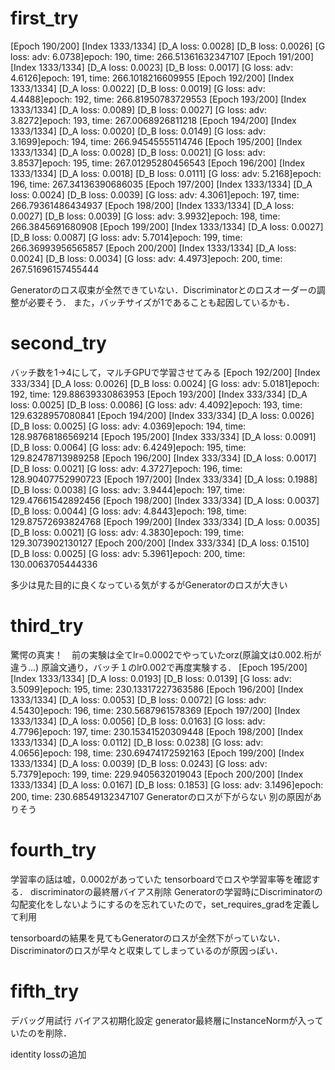 # first_try
[Epoch 190/200] [Index 1333/1334] [D_A loss: 0.0028] [D_B loss: 0.0026] [G loss: adv: 6.0738]epoch: 190, time: 266.51361632347107
[Epoch 191/200] [Index 1333/1334] [D_A loss: 0.0023] [D_B loss: 0.0017] [G loss: adv: 4.6126]epoch: 191, time: 266.1018216609955
[Epoch 192/200] [Index 1333/1334] [D_A loss: 0.0022] [D_B loss: 0.0019] [G loss: adv: 4.4488]epoch: 192, time: 266.81950783729553
[Epoch 193/200] [Index 1333/1334] [D_A loss: 0.0089] [D_B loss: 0.0027] [G loss: adv: 3.8272]epoch: 193, time: 267.0068926811218
[Epoch 194/200] [Index 1333/1334] [D_A loss: 0.0020] [D_B loss: 0.0149] [G loss: adv: 3.1699]epoch: 194, time: 266.94545555114746
[Epoch 195/200] [Index 1333/1334] [D_A loss: 0.0028] [D_B loss: 0.0021] [G loss: adv: 3.8537]epoch: 195, time: 267.01295280456543
[Epoch 196/200] [Index 1333/1334] [D_A loss: 0.0018] [D_B loss: 0.0111] [G loss: adv: 5.2168]epoch: 196, time: 267.34136390686035
[Epoch 197/200] [Index 1333/1334] [D_A loss: 0.0024] [D_B loss: 0.0039] [G loss: adv: 4.3061]epoch: 197, time: 266.79361486434937
[Epoch 198/200] [Index 1333/1334] [D_A loss: 0.0027] [D_B loss: 0.0039] [G loss: adv: 3.9932]epoch: 198, time: 266.3845691680908
[Epoch 199/200] [Index 1333/1334] [D_A loss: 0.0027] [D_B loss: 0.0087] [G loss: adv: 5.7014]epoch: 199, time: 266.36993956565857
[Epoch 200/200] [Index 1333/1334] [D_A loss: 0.0024] [D_B loss: 0.0034] [G loss: adv: 4.4973]epoch: 200, time: 267.51696157455444

Generatorのロス収束が全然できていない．Discriminatorとのロスオーダーの調整が必要そう．
また，バッチサイズが1であることも起因しているかも．

# second_try
バッチ数を1->4にして，マルチGPUで学習させてみる
[Epoch 192/200] [Index 333/334] [D_A loss: 0.0026] [D_B loss: 0.0024] [G loss: adv: 5.0181]epoch: 192, time: 129.88639330863953
[Epoch 193/200] [Index 333/334] [D_A loss: 0.0025] [D_B loss: 0.0086] [G loss: adv: 4.4092]epoch: 193, time: 129.6328957080841
[Epoch 194/200] [Index 333/334] [D_A loss: 0.0026] [D_B loss: 0.0025] [G loss: adv: 4.0369]epoch: 194, time: 128.98768186569214
[Epoch 195/200] [Index 333/334] [D_A loss: 0.0091] [D_B loss: 0.0064] [G loss: adv: 6.4249]epoch: 195, time: 129.82478713989258
[Epoch 196/200] [Index 333/334] [D_A loss: 0.0017] [D_B loss: 0.0021] [G loss: adv: 4.3727]epoch: 196, time: 128.90407752990723
[Epoch 197/200] [Index 333/334] [D_A loss: 0.1988] [D_B loss: 0.0038] [G loss: adv: 3.9444]epoch: 197, time: 129.47661542892456
[Epoch 198/200] [Index 333/334] [D_A loss: 0.0037] [D_B loss: 0.0044] [G loss: adv: 4.8443]epoch: 198, time: 129.87572693824768
[Epoch 199/200] [Index 333/334] [D_A loss: 0.0035] [D_B loss: 0.0021] [G loss: adv: 4.3830]epoch: 199, time: 129.3073902130127
[Epoch 200/200] [Index 333/334] [D_A loss: 0.1510] [D_B loss: 0.0025] [G loss: adv: 5.3961]epoch: 200, time: 130.0063705444336

多少は見た目的に良くなっている気がするがGeneratorのロスが大きい

# third_try
驚愕の真実！　前の実験は全てlr=0.0002でやっていたorz(原論文は0.002.桁が違う...)
原論文通り，バッチ１のlr0.002で再度実験する．
[Epoch 195/200] [Index 1333/1334] [D_A loss: 0.0193] [D_B loss: 0.0139] [G loss: adv: 3.5099]epoch: 195, time: 230.13317227363586
[Epoch 196/200] [Index 1333/1334] [D_A loss: 0.0053] [D_B loss: 0.0072] [G loss: adv: 4.5430]epoch: 196, time: 230.5687961578369
[Epoch 197/200] [Index 1333/1334] [D_A loss: 0.0056] [D_B loss: 0.0163] [G loss: adv: 4.7796]epoch: 197, time: 230.15341520309448
[Epoch 198/200] [Index 1333/1334] [D_A loss: 0.0112] [D_B loss: 0.0238] [G loss: adv: 4.0656]epoch: 198, time: 230.69474172592163
[Epoch 199/200] [Index 1333/1334] [D_A loss: 0.0039] [D_B loss: 0.0243] [G loss: adv: 5.7379]epoch: 199, time: 229.9405632019043
[Epoch 200/200] [Index 1333/1334] [D_A loss: 0.0167] [D_B loss: 0.1853] [G loss: adv: 3.1496]epoch: 200, time: 230.68549132347107
Generatorのロスが下がらない
別の原因がありそう

# fourth_try
学習率の話は嘘，0.0002があっていた
tensorboardでロスや学習率等を確認する．
discriminatorの最終層バイアス削除
Generatorの学習時にDiscriminatorの勾配変化をしないようにするのを忘れていたので，set_requires_gradを定義して利用

tensorboardの結果を見てもGeneratorのロスが全然下がっていない．Discriminatorのロスが早々と収束してしまっているのが原因っぽい．

# fifth_try
デバッグ用試行
バイアス初期化設定
generator最終層にInstanceNormが入っていたのを削除．

identity lossの追加